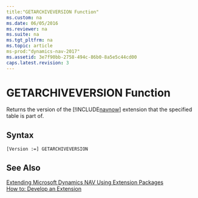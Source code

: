 ```yaml
---
title:"GETARCHIVEVERSION Function"
ms.custom: na
ms.date: 06/05/2016
ms.reviewer: na
ms.suite: na
ms.tgt_pltfrm: na
ms.topic: article
ms-prod:"dynamics-nav-2017"
ms.assetid: 3e7f90bb-2758-494c-86b0-8a5e5c44cd00
caps.latest.revision: 3
---
```

# GETARCHIVEVERSION Function
Returns the version of the [!INCLUDE[navnow](includes/navnow_md.md)] extension that the specified table is part of.  
  
## Syntax  
  
```  
[Version :=] GETARCHIVEVERSION  
```  
  
## See Also  
 [Extending Microsoft Dynamics NAV Using Extension Packages](Extending-Microsoft-Dynamics-NAV-Using-Extension-Packages.md)   
 [How to: Develop an Extension](../Topic/How%20to:%20Develop%20an%20Extension.md)